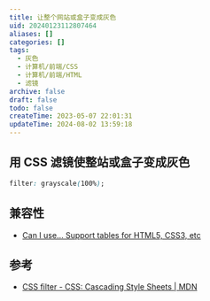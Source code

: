 ```yaml
---
title: 让整个网站或盒子变成灰色
uid: 20240123112807464
aliases: []
categories: []
tags:
  - 灰色
  - 计算机/前端/CSS
  - 计算机/前端/HTML
  - 滤镜
archive: false
draft: false
todo: false
createTime: 2023-05-07 22:01:31
updateTime: 2024-08-02 13:59:18
---
```


## 用 CSS 滤镜使整站或盒子变成灰色

```css
filter: grayscale(100%);
```

## 兼容性

- [Can I use... Support tables for HTML5, CSS3, etc](https://caniuse.com/?search=filter)

## 参考

- [CSS filter - CSS: Cascading Style Sheets | MDN](https://developer.mozilla.org/en-US/docs/Web/CSS/filter)
